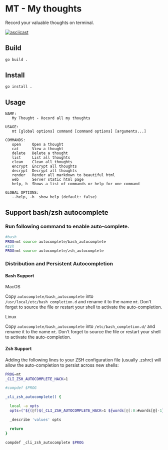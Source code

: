 # MT - My thoughts

Record your valuable thoughts on terminal.

[![asciicast](https://asciinema.org/a/325041.svg)](https://asciinema.org/a/325041)

## Build

```zsh
go build .
```

## Install

```zsh
go install .
```

## Usage

```
NAME:
   My Thought - Rocord all my thoughts

USAGE:
   mt [global options] command [command options] [arguments...]

COMMANDS:
   open     Open a thought
   cat      View a thought
   delete   Delete a thought
   list     List all thoughts
   clean    Clean all thoughts
   encrypt  Encrypt all thoughts
   decrypt  Decrypt all thoughts
   render   Render all markdown to beautiful html
   web      Server static html page
   help, h  Shows a list of commands or help for one command

GLOBAL OPTIONS:
   --help, -h  show help (default: false)
```

## Support bash/zsh autocomplete

### Run following command to enable auto-complete.

```zsh
#bash
PROG=mt source autocomplete/bash_autocomplete
#zsh
PROG=mt source autocomplete/zsh_autocomplete
```

### Distribution and Persistent Autocompletion

#### Bash Support

MacOS

Copy `autocomplete/bash_autocomplete` into `/usr/local/etc/bash_completion.d` and rename it to the name `mt`. Don't forget to source the file or restart your shell to activate the auto-completion.

Linux

Copy `autocomplete/bash_autocomplete` into `/etc/bash_completion.d/` and rename it to the name `mt`. Don't forget to source the file or restart your shell to activate the auto-completion.

#### Zsh Support

Adding the following lines to your ZSH configuration file (usually .zshrc) will allow the auto-completion to persist across new shells:

```zsh
PROG=mt
_CLI_ZSH_AUTOCOMPLETE_HACK=1

#compdef $PROG

_cli_zsh_autocomplete() {

  local -a opts
  opts=("${(@f)$(_CLI_ZSH_AUTOCOMPLETE_HACK=1 ${words[@]:0:#words[@]-1} --generate-bash-completion)}")

  _describe 'values' opts

  return
}

compdef _cli_zsh_autocomplete $PROG
```
